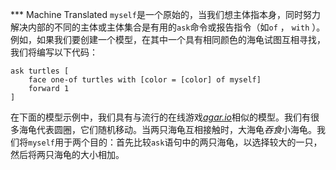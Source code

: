 ﻿*** Machine Translated
`myself`是一个原始的，当我们想主体指本身，同时努力解决内部的不同的主体或主体集合是有用的`ask`命令或报告指令（如`of` ， `with` ）。例如，如果我们要创建一个模型，在其中一个具有相同颜色的海龟试图互相寻找，我们将编写以下代码：



```
ask turtles [
	face one-of turtles with [color = [color] of myself]
	forward 1
]
```


在下面的模型示例中，我们具有与流行的在线游戏[*agar.io*](https://en.wikipedia.org/wiki/Agar.io)相似的模型。我们有很多海龟代表圆圈，它们随机移动。当两只海龟互相接触时，大海龟*吞食*小海龟。我们将`myself`用于两个目的：首先比较`ask`语句中的两只海龟，以选择较大的一只，然后将两只海龟的大小相加。
